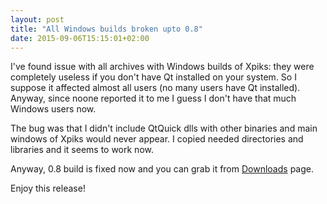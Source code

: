 ```yaml
---
layout: post
title: "All Windows builds broken upto 0.8"
date: 2015-09-06T15:15:01+02:00
---
```


I've found issue with all archives with Windows builds of Xpiks: they were completely useless if you don't have Qt installed on your system. So I suppose it affected almost all users (no many users have Qt installed). Anyway, since noone reported it to me I guess I don't have that much Windows users now.

The bug was that I didn't include QtQuick dlls with other binaries and main windows of Xpiks would never appear. I copied needed directories and libraries and it seems to work now.

Anyway, 0.8 build is fixed now and you can grab it from <a href="{{ site.url }}/downloads">Downloads</a> page.

Enjoy this release!